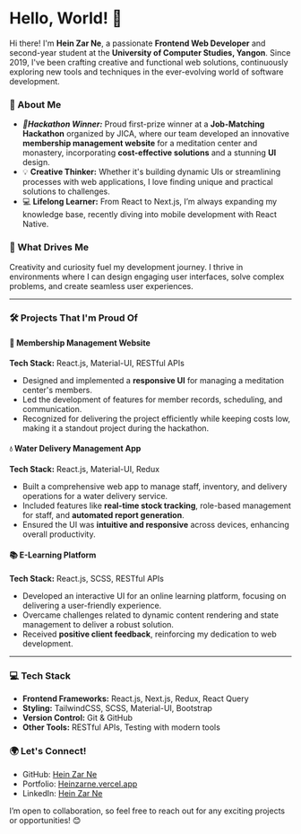 # Hello, World! 👋

Hi there! I'm **Hein Zar Ne**, a passionate **Frontend Web Developer** and second-year student at the **University of Computer Studies, Yangon**. Since 2019, I've been crafting creative and functional web solutions, continuously exploring new tools and techniques in the ever-evolving world of software development.  

### 🚀 About Me
-  ***🌟Hackathon Winner:*** Proud first-prize winner at a **Job-Matching Hackathon** organized by JICA, where our team developed an innovative **membership management website** for a meditation center and monastery, incorporating **cost-effective solutions** and a stunning **UI** design.  
- 💡 **Creative Thinker:** Whether it's building dynamic UIs or streamlining processes with web applications, I love finding unique and practical solutions to challenges.  
- 💻 **Lifelong Learner:** From React to Next.js, I’m always expanding my knowledge base, recently diving into mobile development with React Native.  

### 🌟 What Drives Me  
Creativity and curiosity fuel my development journey. I thrive in environments where I can design engaging user interfaces, solve complex problems, and create seamless user experiences.  

---

### 🛠️ Projects That I'm Proud Of  
#### 🔑 **Membership Management Website**  
**Tech Stack:** React.js, Material-UI, RESTful APIs  
- Designed and implemented a **responsive UI** for managing a meditation center's members.  
- Led the development of features for member records, scheduling, and communication.  
- Recognized for delivering the project efficiently while keeping costs low, making it a standout project during the hackathon.  

#### 💧 **Water Delivery Management App**  
**Tech Stack:** React.js, Material-UI, Redux  
- Built a comprehensive web app to manage staff, inventory, and delivery operations for a water delivery service.  
- Included features like **real-time stock tracking**, role-based management for staff, and **automated report generation**.  
- Ensured the UI was **intuitive and responsive** across devices, enhancing overall productivity.  

#### 📚 **E-Learning Platform**  
**Tech Stack:** React.js, SCSS, RESTful APIs  
- Developed an interactive UI for an online learning platform, focusing on delivering a user-friendly experience.  
- Overcame challenges related to dynamic content rendering and state management to deliver a robust solution.  
- Received **positive client feedback**, reinforcing my dedication to web development.  

---

### 💻 Tech Stack  
- **Frontend Frameworks:** React.js, Next.js, Redux, React Query  
- **Styling:** TailwindCSS, SCSS, Material-UI, Bootstrap  
- **Version Control:** Git & GitHub  
- **Other Tools:** RESTful APIs, Testing with modern tools  

### 🌍 Let's Connect!  
- GitHub: [Hein Zar Ne](https://github.com/HeinZarNe)  
- Portfolio: [Heinzarne.vercel.app](https://heinzarne.vercel.app/)  
- LinkedIn: [Hein Zar Ne](https://www.linkedin.com/in/hein-zar-ne-783a01229/)  

I’m open to collaboration, so feel free to reach out for any exciting projects or opportunities! 😊  

